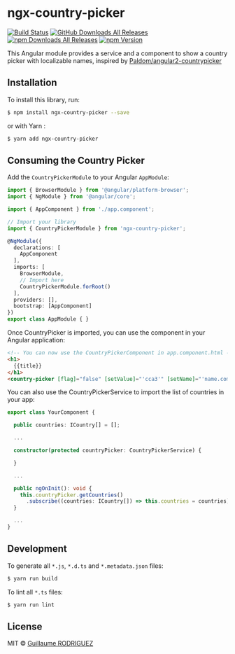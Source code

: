 # ngx-country-picker

[![Build Status](https://travis-ci.org/guillaume-ro-fr/ngx-country-picker.svg?branch=master)](https://travis-ci.org/guillaume-ro-fr/ngx-country-picker)
[![GitHub Downloads All Releases](https://img.shields.io/github/downloads/guillaume-ro-fr/ngx-country-picker/total.svg)](https://github.com/guillaume-ro-fr/ngx-country-picker)
[![npm Downloads All Releases](https://img.shields.io/npm/dw/ngx-country-picker.svg)](https://www.npmjs.com/package/ngx-country-picker)
[![npm Version](https://img.shields.io/npm/v/ngx-country-picker.svg)](https://www.npmjs.com/package/ngx-country-picker)

This Angular module provides a service and a component to show a country picker with localizable names, inspired by [Paldom/angular2-countrypicker](https://github.com/Paldom/angular2-countrypicker)

## Installation

To install this library, run:

```bash
$ npm install ngx-country-picker --save
```

or with Yarn :

```bash
$ yarn add ngx-country-picker
```

## Consuming the Country Picker

Add the `CountryPickerModule` to your Angular `AppModule`:

```typescript
import { BrowserModule } from '@angular/platform-browser';
import { NgModule } from '@angular/core';

import { AppComponent } from './app.component';

// Import your library
import { CountryPickerModule } from 'ngx-country-picker';

@NgModule({
  declarations: [
    AppComponent
  ],
  imports: [
    BrowserModule,
    // Import here
    CountryPickerModule.forRoot()
  ],
  providers: [],
  bootstrap: [AppComponent]
})
export class AppModule { }
```

Once CountryPicker is imported, you can use the component in your Angular application:

```html
<!-- You can now use the CountryPickerComponent in app.component.html -->
<h1>
  {{title}}
</h1>
<country-picker [flag]="false" [setValue]="'cca3'" [setName]="'name.common'" [classes]="['form-control']"></country-picker>
```

You can also use the CountryPickerService to import the list of countries in your app:

```typescript
export class YourComponent {

  public countries: ICountry[] = [];

  ...

  constructor(protected countryPicker: CountryPickerService) {

  }

  ...

  public ngOnInit(): void {
    this.countryPicker.getCountries()
      .subscribe((countries: ICountry[]) => this.countries = countries);
  }

  ...
}
```

## Development

To generate all `*.js`, `*.d.ts` and `*.metadata.json` files:

```bash
$ yarn run build
```

To lint all `*.ts` files:

```bash
$ yarn run lint
```

## License

MIT © [Guillaume RODRIGUEZ](https://github.com/guillaume-ro-fr)
